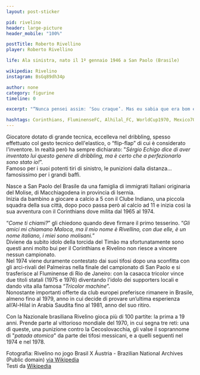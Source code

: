 ```yaml
---
layout: post-sticker

pid: rivelino
header: large-picture
header_mobile: "100%"

postTitle: Roberto Rivellino
player: Roberto Rivellino

life: Ala sinistra, nato il 1º gennaio 1946 a San Paolo (Brasile)

wikipedia: Rivelino
instagram: BsGq89dh34p

author: none
category: figurine
timeline: 0

excerpt: "“Nunca pensei assim: ‘Sou craque’. Mas eu sabia que era bom e ia para cima mesmo.”"

hashtags: Corinthians, FluminenseFC, Alhilal_FC, WorldCup1970, Mexico70
---
```

Giocatore dotato di grande tecnica, eccelleva nel dribbling, spesso effettuato col gesto tecnico dell'elastico, o “flip-flap” di cui è considerato l'inventore. In realtà però ha sempre dichiarato: "_Sérgio Echigo dice di aver inventato lui questo genere di dribbling, ma è certo che a perfezionarlo sono stato io!_”.  
Famoso per i suoi potenti tiri di sinistro, le punizioni dalla distanza... famosissimo per i grandi baffi.

Nasce a San Paolo del Brasile da una famiglia di immigrati Italiani originaria del Molise, di Macchiagodena in provincia di Isernia.  
Inizia da bambino a giocare a calcio a 5 con il Clube Indiano, una piccola squadra della sua città, dopo poco passa però al calcio ad 11 e inizia così la sua avventura con il Corinthians dove milita dal 1965 al 1974.

“_Come ti chiami?_” gli chiedono quando deve firmare il primo tesserino. “_Gli amici mi chiamano Maloca, ma il mio nome è Rivellino, con due elle, è un nome italiano, i miei sono molisani._”  
Diviene da subito idolo della torcida del Timão ma sfortunatamente sono questi anni molto bui per il Corinthians e Rivelino non riesce a vincere nessun campionato.  
Nel 1974 viene duramente contestato dai suoi tifosi dopo una sconfitta con gli arci-rivali del Palmeiras nella finale del campionato di San Paolo e si trasferisce al Fluminense di Rio de Janeiro: con la casacca tricolor vince due titoli statali (1975 e 1976) diventando l'idolo dei supporters locali e dando vita alla famosa “_Tricolor machine_”.  
Nonostante importanti offerte da club europei preferisce rimanere in Brasile, almeno fino al 1979, anno in cui decide di provare un’ultima esperienza all’Al-Hilal in Arabia Saudita fino al 1981, anno del suo ritiro.

Con la Nazionale brasiliana Rivelino gioca più di 100 partite: la prima a 19 anni. Prende parte al vittorioso mondiale del 1970, in cui segna tre reti: una di queste, una punizione contro la Cecoslovacchia, gli valse il soprannome di "_patada atomica_" da parte dei tifosi messicani, e a quelli seguenti nel 1974 e nel 1978.

<div class="post-disclaimer">Fotografia: Rivelino no jogo Brasil X Áustria - Brazilian National Archives (Public domain) <a href="//commons.wikimedia.org/wiki/File:Rivelino_no_jogo_Brasil_X_%C3%81ustria.tif" target="_blank">via Wikipedia</a>
</div>

<div class="post-disclaimer">Testi da <a title="Roberto Rivelino" href="https://it.wikipedia.org/wiki/Rivelino" target="_blank">Wikipedia</a>
</div>
